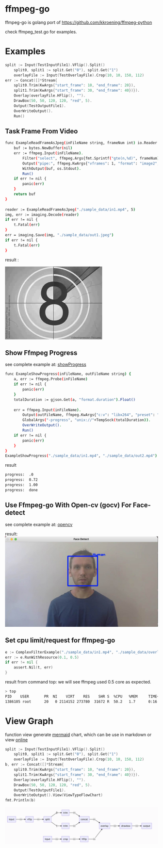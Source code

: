 # ffmpeg-go

ffmpeg-go is golang port of https://github.com/kkroening/ffmpeg-python

check ffmpeg_test.go for examples.


# Examples

```go
split := Input(TestInputFile1).VFlip().Split()
	split0, split1 := split.Get("0"), split.Get("1")
	overlayFile := Input(TestOverlayFile).Crop(10, 10, 158, 112)
err := Concat([]*Stream{
    split0.Trim(KwArgs{"start_frame": 10, "end_frame": 20}),
    split1.Trim(KwArgs{"start_frame": 30, "end_frame": 40})}).
    Overlay(overlayFile.HFlip(), "").
    DrawBox(50, 50, 120, 120, "red", 5).
    Output(TestOutputFile1).
    OverWriteOutput().
    Run()
```

## Task Frame From Video

```bash
func ExampleReadFrameAsJpeg(inFileName string, frameNum int) io.Reader {
	buf := bytes.NewBuffer(nil)
	err := ffmpeg.Input(inFileName).
		Filter("select", ffmpeg.Args{fmt.Sprintf("gte(n,%d)", frameNum)}).
		Output("pipe:", ffmpeg.KwArgs{"vframes": 1, "format": "image2", "vcodec": "mjpeg"}).
		WithOutput(buf, os.Stdout).
		Run()
	if err != nil {
		panic(err)
	}
	return buf
}

reader := ExampleReadFrameAsJpeg("./sample_data/in1.mp4", 5)
img, err := imaging.Decode(reader)
if err != nil {
    t.Fatal(err)
}
err = imaging.Save(img, "./sample_data/out1.jpeg")
if err != nil {
    t.Fatal(err)
}
```
result : 

![image](./examples/sample_data/out1.jpeg)


## Show Ffmpeg Progress

see complete example at: [showProgress](./examples/showProgress.go)

```bash
func ExampleShowProgress(inFileName, outFileName string) {
	a, err := ffmpeg.Probe(inFileName)
	if err != nil {
		panic(err)
	}
	totalDuration := gjson.Get(a, "format.duration").Float()

	err = ffmpeg.Input(inFileName).
		Output(outFileName, ffmpeg.KwArgs{"c:v": "libx264", "preset": "veryslow"}).
		GlobalArgs("-progress", "unix://"+TempSock(totalDuration)).
		OverWriteOutput().
		Run()
	if err != nil {
		panic(err)
	}
}
ExampleShowProgress("./sample_data/in1.mp4", "./sample_data/out2.mp4")
```

result 

```bash
progress:  .0
progress:  0.72
progress:  1.00
progress:  done
```

## Use Ffmpeg-go With Open-cv (gocv) For Face-detect

see complete example at: [opencv](./examples/opencv.go)

result: ![image](./examples/sample_data/face-detect.jpg)

## Set cpu limit/request for ffmpeg-go

```go
e := ComplexFilterExample("./sample_data/in1.mp4", "./sample_data/overlay.png", "./sample_data/out2.mp4")
err := e.RunWithResource(0.1, 0.5)
if err != nil {
    assert.Nil(t, err)
}
```

result from command top: we will see ffmpeg used 0.5 core as expected.

```bash
> top 
PID    USER       PR  NI    VIRT    RES    SHR S  %CPU   %MEM     TIME+ COMMAND
1386105 root      20   0 2114152 273780  31672 R  50.2   1.7      0:16.79 ffmpeg
```

# View Graph

function view generate [mermaid](https://mermaid-js.github.io/mermaid/#/) chart, which can be use in markdown or view [online](https://mermaid-js.github.io/mermaid-live-editor/)

```go
split := Input(TestInputFile1).VFlip().Split()
	split0, split1 := split.Get("0"), split.Get("1")
	overlayFile := Input(TestOverlayFile).Crop(10, 10, 158, 112)
b, err := Concat([]*Stream{
    split0.Trim(KwArgs{"start_frame": 10, "end_frame": 20}),
    split1.Trim(KwArgs{"start_frame": 30, "end_frame": 40})}).
    Overlay(overlayFile.HFlip(), "").
    DrawBox(50, 50, 120, 120, "red", 5).
    Output(TestOutputFile1).
    OverWriteOutput().View(ViewTypeFlowChart)
fmt.Println(b)
```
![image](./docs/flowchart2.png)